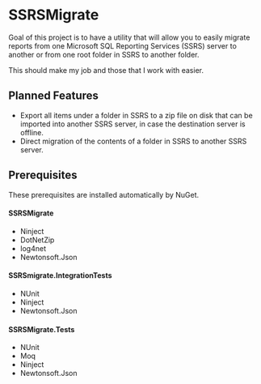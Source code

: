 SSRSMigrate
========

Goal of this project is to have a utility that will allow you to easily migrate reports from one Microsoft SQL Reporting Services (SSRS) server to another or from one root folder in SSRS to another folder.

This should make my job and those that I work with easier.

Planned Features
-----

* Export all items under a folder in SSRS to a zip file on disk that can be imported into another SSRS server, in case the destination server is offline.
* Direct migration of the contents of a folder in SSRS to another SSRS server.


Prerequisites
-----

These prerequisites are installed automatically by NuGet.

#### SSRSMigrate

* Ninject
* DotNetZip
* log4net
* Newtonsoft.Json

#### SSRSmigrate.IntegrationTests

* NUnit
* Ninject
* Newtonsoft.Json

#### SSRSMigrate.Tests

* NUnit
* Moq
* Ninject
* Newtonsoft.Json

